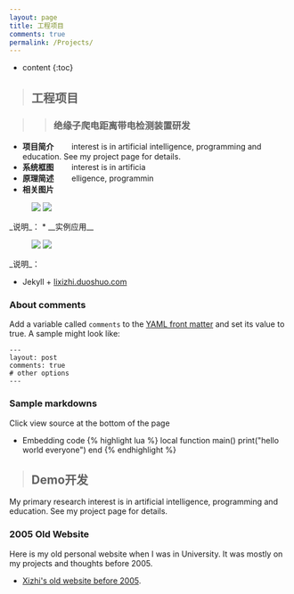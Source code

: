 ```yaml
---
layout: page
title: 工程项目
comments: true
permalink: /Projects/
---
```


* content
{:toc}

> ## 工程项目


>> ### 绝缘子爬电距离带电检测装置研发
* __项目简介__
　　interest is in artificial intelligence, programming and education. See my project page for details.
* __系统框图__
　　interest is in artificia
* __原理简述__
　　elligence, programmin
* __相关图片__
<figure class="half">
    <img src="https://github.com/listudystar/listudystar.github.io/blob/master/pages/test_2.jpg">
    <img src="https://github.com/listudystar/listudystar.github.io/blob/master/pages/test_2.jpg">
</figure>
_说明_：
* __实例应用__
<figure class="half">
    <img src="https://github.com/listudystar/listudystar.github.io/blob/master/pages/test_2.jpg">
    <img src="https://github.com/listudystar/listudystar.github.io/blob/master/pages/test_2.jpg">
</figure>
_说明_：

* Jekyll + [lixizhi.duoshuo.com](http://lixizhi.duoshuo.com/admin/)

### About comments
Add a variable called `comments` to the [YAML front matter](http://jekyllrb.com/docs/frontmatter/) and set its value to true. A sample might look like:

    ---
    layout: post
    comments: true
    # other options
    ---

### Sample markdowns
Click view source at the bottom of the page

* Embedding code
{% highlight lua %}
local function main()
	print("hello world everyone")
end
{% endhighlight %}


> ## Demo开发

My primary research interest is in artificial intelligence, programming and education. See my project page for details.


### 2005 Old Website 
Here is my old personal website when I was in University. It was mostly on my projects and thoughts before 2005.

* [Xizhi's old website before 2005](/oldsite2005/index.htm). 

